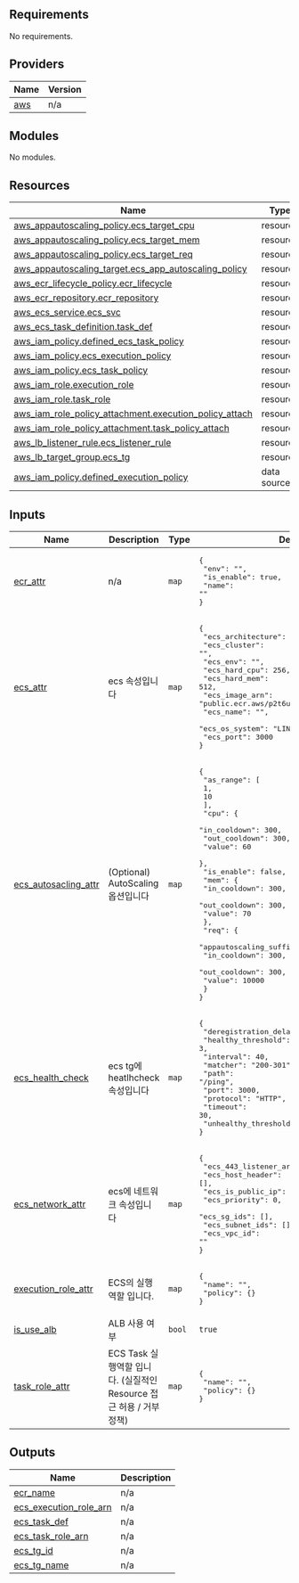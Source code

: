 <!-- BEGIN_TF_DOCS -->
## Requirements

No requirements.

## Providers

| Name | Version |
|------|---------|
| <a name="provider_aws"></a> [aws](#provider\_aws) | n/a |

## Modules

No modules.

## Resources

| Name | Type |
|------|------|
| [aws_appautoscaling_policy.ecs_target_cpu](https://registry.terraform.io/providers/hashicorp/aws/latest/docs/resources/appautoscaling_policy) | resource |
| [aws_appautoscaling_policy.ecs_target_mem](https://registry.terraform.io/providers/hashicorp/aws/latest/docs/resources/appautoscaling_policy) | resource |
| [aws_appautoscaling_policy.ecs_target_req](https://registry.terraform.io/providers/hashicorp/aws/latest/docs/resources/appautoscaling_policy) | resource |
| [aws_appautoscaling_target.ecs_app_autoscaling_policy](https://registry.terraform.io/providers/hashicorp/aws/latest/docs/resources/appautoscaling_target) | resource |
| [aws_ecr_lifecycle_policy.ecr_lifecycle](https://registry.terraform.io/providers/hashicorp/aws/latest/docs/resources/ecr_lifecycle_policy) | resource |
| [aws_ecr_repository.ecr_repository](https://registry.terraform.io/providers/hashicorp/aws/latest/docs/resources/ecr_repository) | resource |
| [aws_ecs_service.ecs_svc](https://registry.terraform.io/providers/hashicorp/aws/latest/docs/resources/ecs_service) | resource |
| [aws_ecs_task_definition.task_def](https://registry.terraform.io/providers/hashicorp/aws/latest/docs/resources/ecs_task_definition) | resource |
| [aws_iam_policy.defined_ecs_task_policy](https://registry.terraform.io/providers/hashicorp/aws/latest/docs/resources/iam_policy) | resource |
| [aws_iam_policy.ecs_execution_policy](https://registry.terraform.io/providers/hashicorp/aws/latest/docs/resources/iam_policy) | resource |
| [aws_iam_policy.ecs_task_policy](https://registry.terraform.io/providers/hashicorp/aws/latest/docs/resources/iam_policy) | resource |
| [aws_iam_role.execution_role](https://registry.terraform.io/providers/hashicorp/aws/latest/docs/resources/iam_role) | resource |
| [aws_iam_role.task_role](https://registry.terraform.io/providers/hashicorp/aws/latest/docs/resources/iam_role) | resource |
| [aws_iam_role_policy_attachment.execution_policy_attach](https://registry.terraform.io/providers/hashicorp/aws/latest/docs/resources/iam_role_policy_attachment) | resource |
| [aws_iam_role_policy_attachment.task_policy_attach](https://registry.terraform.io/providers/hashicorp/aws/latest/docs/resources/iam_role_policy_attachment) | resource |
| [aws_lb_listener_rule.ecs_listener_rule](https://registry.terraform.io/providers/hashicorp/aws/latest/docs/resources/lb_listener_rule) | resource |
| [aws_lb_target_group.ecs_tg](https://registry.terraform.io/providers/hashicorp/aws/latest/docs/resources/lb_target_group) | resource |
| [aws_iam_policy.defined_execution_policy](https://registry.terraform.io/providers/hashicorp/aws/latest/docs/data-sources/iam_policy) | data source |

## Inputs

| Name | Description | Type | Default | Required |
|------|-------------|------|---------|:--------:|
| <a name="input_ecr_attr"></a> [ecr\_attr](#input\_ecr\_attr) | n/a | `map` | <pre>{<br/>  "env": "",<br/>  "is_enable": true,<br/>  "name": ""<br/>}</pre> | no |
| <a name="input_ecs_attr"></a> [ecs\_attr](#input\_ecs\_attr) | ecs 속성입니다 | `map` | <pre>{<br/>  "ecs_architecture": "ARM64",<br/>  "ecs_cluster": "",<br/>  "ecs_env": "",<br/>  "ecs_hard_cpu": 256,<br/>  "ecs_hard_mem": 512,<br/>  "ecs_image_arn": "public.ecr.aws/p2t6u4a0/zent-utils:latest",<br/>  "ecs_name": "",<br/>  "ecs_os_system": "LINUX",<br/>  "ecs_port": 3000<br/>}</pre> | no |
| <a name="input_ecs_autosacling_attr"></a> [ecs\_autosacling\_attr](#input\_ecs\_autosacling\_attr) | (Optional) AutoScaling 옵션입니다 | `map` | <pre>{<br/>  "as_range": [<br/>    1,<br/>    10<br/>  ],<br/>  "cpu": {<br/>    "in_cooldown": 300,<br/>    "out_cooldown": 300,<br/>    "value": 60<br/>  },<br/>  "is_enable": false,<br/>  "mem": {<br/>    "in_cooldown": 300,<br/>    "out_cooldown": 300,<br/>    "value": 70<br/>  },<br/>  "req": {<br/>    "appautoscaling_suffix": "",<br/>    "in_cooldown": 300,<br/>    "out_cooldown": 300,<br/>    "value": 10000<br/>  }<br/>}</pre> | no |
| <a name="input_ecs_health_check"></a> [ecs\_health\_check](#input\_ecs\_health\_check) | ecs tg에 heatlhcheck 속성입니다 | `map` | <pre>{<br/>  "deregistration_delay": 60,<br/>  "healthy_threshold": 3,<br/>  "interval": 40,<br/>  "matcher": "200-301",<br/>  "path": "/ping",<br/>  "port": 3000,<br/>  "protocol": "HTTP",<br/>  "timeout": 30,<br/>  "unhealthy_threshold": 3<br/>}</pre> | no |
| <a name="input_ecs_network_attr"></a> [ecs\_network\_attr](#input\_ecs\_network\_attr) | ecs에 네트워크 속성입니다 | `map` | <pre>{<br/>  "ecs_443_listener_arn": "",<br/>  "ecs_host_header": [],<br/>  "ecs_is_public_ip": false,<br/>  "ecs_priority": 0,<br/>  "ecs_sg_ids": [],<br/>  "ecs_subnet_ids": [],<br/>  "ecs_vpc_id": ""<br/>}</pre> | no |
| <a name="input_execution_role_attr"></a> [execution\_role\_attr](#input\_execution\_role\_attr) | ECS의 실행역할 입니다. | `map` | <pre>{<br/>  "name": "",<br/>  "policy": {}<br/>}</pre> | no |
| <a name="input_is_use_alb"></a> [is\_use\_alb](#input\_is\_use\_alb) | ALB 사용 여부 | `bool` | `true` | no |
| <a name="input_task_role_attr"></a> [task\_role\_attr](#input\_task\_role\_attr) | ECS Task 실행역할 입니다. (실질적인 Resource 접근 허용 / 거부 정책) | `map` | <pre>{<br/>  "name": "",<br/>  "policy": {}<br/>}</pre> | no |

## Outputs

| Name | Description |
|------|-------------|
| <a name="output_ecr_name"></a> [ecr\_name](#output\_ecr\_name) | n/a |
| <a name="output_ecs_execution_role_arn"></a> [ecs\_execution\_role\_arn](#output\_ecs\_execution\_role\_arn) | n/a |
| <a name="output_ecs_task_def"></a> [ecs\_task\_def](#output\_ecs\_task\_def) | n/a |
| <a name="output_ecs_task_role_arn"></a> [ecs\_task\_role\_arn](#output\_ecs\_task\_role\_arn) | n/a |
| <a name="output_ecs_tg_id"></a> [ecs\_tg\_id](#output\_ecs\_tg\_id) | n/a |
| <a name="output_ecs_tg_name"></a> [ecs\_tg\_name](#output\_ecs\_tg\_name) | n/a |
<!-- END_TF_DOCS -->
